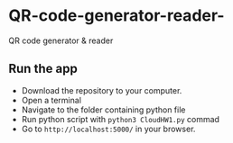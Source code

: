 # QR-code-generator-reader-
QR code generator &amp; reader

## Run the app

* Download the repository to your computer.
* Open a terminal
* Navigate to the folder containing python file
* Run python script with `python3 CloudHW1.py` commad 
* Go to `http://localhost:5000/` in your browser.

